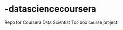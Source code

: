-datasciencecoursera
====================

Repo for Coursera Data Scientist Toolbox course project.
